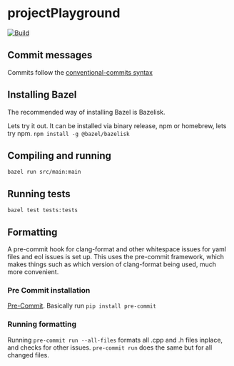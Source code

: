 # projectPlayground

[![Build](https://github.com/tobyndax/projectPlayground/actions/workflows/main.yml/badge.svg)](https://github.com/tobyndax/projectPlayground/actions/workflows/main.yml)

## Commit messages
Commits follow the [conventional-commits syntax](https://www.conventionalcommits.org/en/v1.0.0/)

## Installing Bazel
The recommended way of installing Bazel is Bazelisk.

Lets try it out.
It can be installed via binary release, npm or homebrew, lets try npm.
`npm install -g @bazel/bazelisk`


## Compiling and running

`bazel run src/main:main`

## Running tests

`bazel test tests:tests`

## Formatting
A pre-commit hook for clang-format and other whitespace issues for yaml files and eol issues is set up.
This uses the pre-commit framework, which makes things such as which version of clang-format being used, much more
convenient.

### Pre Commit installation
[Pre-Commit](https://pre-commit.com/#install).
Basically run `pip install pre-commit`

### Running formatting
Running `pre-commit run --all-files` formats all .cpp and .h files inplace, and checks for other issues.
`pre-commit run` does the same but for all changed files.
